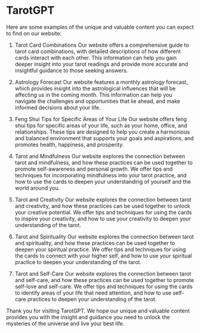 # TarotGPT

Here are some examples of the unique and valuable content you can expect to find on our website:

1. Tarot Card Combinations
Our website offers a comprehensive guide to tarot card combinations, with detailed descriptions of how different cards interact with each other. This information can help you gain deeper insight into your tarot readings and provide more accurate and insightful guidance to those seeking answers.

2. Astrology Forecast
Our website features a monthly astrology forecast, which provides insight into the astrological influences that will be affecting us in the coming month. This information can help you navigate the challenges and opportunities that lie ahead, and make informed decisions about your life.

3. Feng Shui Tips for Specific Areas of Your Life
Our website offers feng shui tips for specific areas of your life, such as your home, office, and relationships. These tips are designed to help you create a harmonious and balanced environment that supports your goals and aspirations, and promotes health, happiness, and prosperity.

4. Tarot and Mindfulness
Our website explores the connection between tarot and mindfulness, and how these practices can be used together to promote self-awareness and personal growth. We offer tips and techniques for incorporating mindfulness into your tarot practice, and how to use the cards to deepen your understanding of yourself and the world around you.

5. Tarot and Creativity
Our website explores the connection between tarot and creativity, and how these practices can be used together to unlock your creative potential. We offer tips and techniques for using the cards to inspire your creativity, and how to use your creativity to deepen your understanding of the tarot.

6. Tarot and Spirituality
Our website explores the connection between tarot and spirituality, and how these practices can be used together to deepen your spiritual practice. We offer tips and techniques for using the cards to connect with your higher self, and how to use your spiritual practice to deepen your understanding of the tarot.

7. Tarot and Self-Care
Our website explores the connection between tarot and self-care, and how these practices can be used together to promote self-love and self-care. We offer tips and techniques for using the cards to identify areas of your life that need attention, and how to use self-care practices to deepen your understanding of the tarot.

Thank you for visiting TarotGPT. We hope our unique and valuable content provides you with the insight and guidance you need to unlock the mysteries of the universe and live your best life.